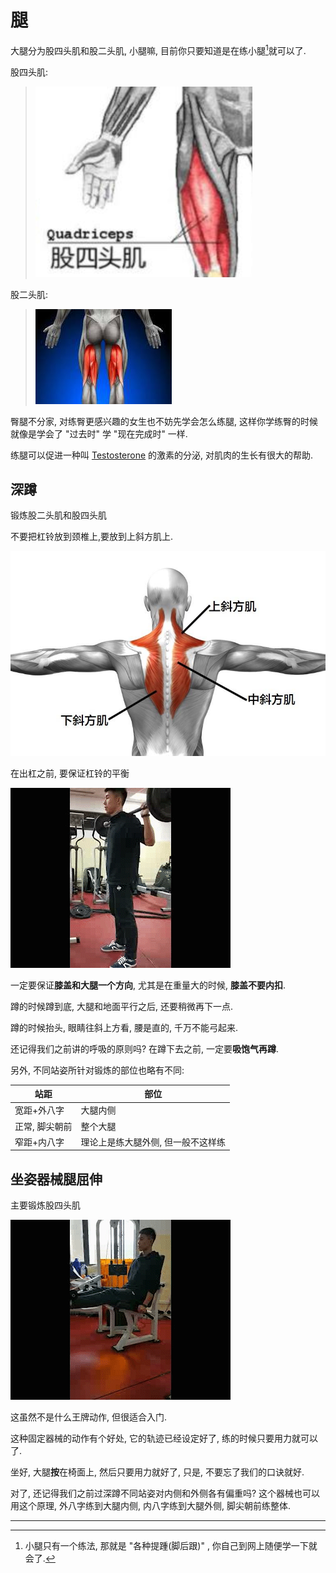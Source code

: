 # 腿

大腿分为股四头肌和股二头肌, 小腿嘛, 目前你只要知道是在练小腿[^1]就可以了.

股四头肌:

> ![](https://github.com/caoxuCarlos/a-fitness-guide-for-college-students/blob/master/images/quadricep1.png?raw=true)





股二头肌:

> ![](https://github.com/caoxuCarlos/a-fitness-guide-for-college-students/blob/master/images/Biceps-femoris.png?raw=true)

臀腿不分家, 对练臀更感兴趣的女生也不妨先学会怎么练腿, 这样你学练臀的时候就像是学会了 "过去时" 学 "现在完成时" 一样.

练腿可以促进一种叫 [Testosterone](https://zh.wikipedia.org/wiki/%E7%9D%BE%E9%85%AE) 的激素的分泌, 对肌肉的生长有很大的帮助.

## 深蹲

锻炼股二头肌和股四头肌

不要把杠铃放到颈椎上,要放到上斜方肌上.

![](https://github.com/caoxuCarlos/a-fitness-guide-for-college-students/blob/master/images/trapezius.jpg?raw=true)

在出杠之前, 要保证杠铃的平衡

![](https://github.com/caoxuCarlos/a-fitness-guide-for-college-students/blob/master/images/action/legs&hip/squat.gif?raw=true)

一定要保证**膝盖和大腿一个方向**, 尤其是在重量大的时候, **膝盖不要内扣**.

蹲的时候蹲到底, 大腿和地面平行之后, 还要稍微再下一点.

蹲的时候抬头, 眼睛往斜上方看, 腰是直的, 千万不能弓起来.

还记得我们之前讲的呼吸的原则吗? 在蹲下去之前, 一定要**吸饱气再蹲**.

另外, 不同站姿所针对锻炼的部位也略有不同:

| 站距           | 部位                               |
| -------------- | ---------------------------------- |
| 宽距+外八字    | 大腿内侧                           |
| 正常, 脚尖朝前 | 整个大腿                           |
| 窄距+内八字    | 理论上是练大腿外侧, 但一般不这样练 |

## 坐姿器械腿屈伸

主要锻炼股四头肌

![](https://github.com/caoxuCarlos/a-fitness-guide-for-college-students/blob/master/images/action/legs&hip/seated-leg-extension.gif?raw=true)

这虽然不是什么王牌动作, 但很适合入门. 

这种固定器械的动作有个好处, 它的轨迹已经设定好了, 练的时候只要用力就可以了.

坐好, 大腿**按**在椅面上, 然后只要用力就好了, 只是, 不要忘了我们的口诀就好.

对了, 还记得我们之前过深蹲不同站姿对内侧和外侧各有偏重吗? 这个器械也可以用这个原理, 外八字练到大腿内侧, 内八字练到大腿外侧, 脚尖朝前练整体.

---

[^1]: 小腿只有一个练法, 那就是 "各种提踵(脚后跟)" , 你自己到网上随便学一下就会了.

